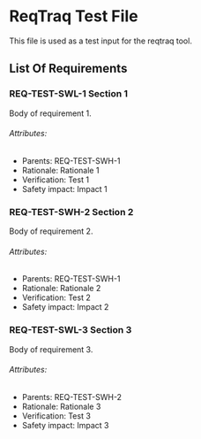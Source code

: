 # ReqTraq Test File

This file is used as a test input for the reqtraq tool.

## List Of Requirements

### REQ-TEST-SWL-1 Section 1

Body of requirement 1.

###### Attributes:
- Parents: REQ-TEST-SWH-1
- Rationale: Rationale 1
- Verification: Test 1
- Safety impact: Impact 1


### REQ-TEST-SWH-2 Section 2

Body of requirement 2.

###### Attributes:
- Parents: REQ-TEST-SWH-1
- Rationale: Rationale 2
- Verification: Test 2
- Safety impact: Impact 2

### REQ-TEST-SWL-3 Section 3

Body of requirement 3.

###### Attributes:
- Parents: REQ-TEST-SWH-2
- Rationale: Rationale 3
- Verification: Test 3
- Safety impact: Impact 3
